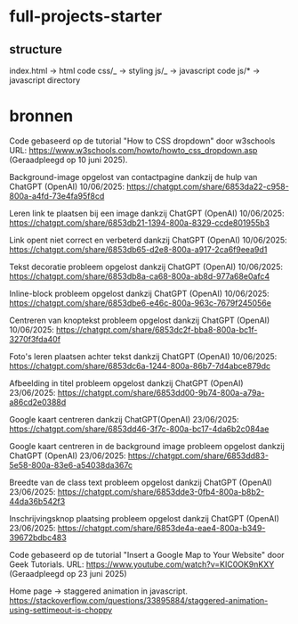 # full-projects-starter

## structure

index.html -> html code
css/_ -> styling
js/_ -> javascript code
js/\* -> javascript directory

# bronnen

Code gebaseerd op de tutorial "How to CSS dropdown" door w3schools
URL: https://www.w3schools.com/howto/howto_css_dropdown.asp
(Geraadpleegd op 10 juni 2025).

Background-image opgelost van contactpagine dankzij de hulp van ChatGPT (OpenAI)
10/06/2025: https://chatgpt.com/share/6853da22-c958-800a-a4fd-73e4fa95f8cd

Leren link te plaatsen bij een image dankzij ChatGPT (OpenAI)
10/06/2025: https://chatgpt.com/share/6853db21-1394-800a-8329-ccde801955b3

Link opent niet correct en verbeterd dankzij ChatGPT (OpenAI)
10/06/2025: https://chatgpt.com/share/6853db65-d2e8-800a-a917-2ca6f9eea9d1

Tekst decoratie probleem opgelost dankzij ChatGPT (OpenAI)
10/06/2025: https://chatgpt.com/share/6853db8a-ca68-800a-ab8d-977a68e0afc4

Inline-block probleem opgelost dankzij ChatGPT (OpenAI)
10/06/2025: https://chatgpt.com/share/6853dbe6-e46c-800a-963c-7679f245056e

Centreren van knoptekst probleem opgelost dankzij ChatGPT (OpenAI)
10/06/2025: https://chatgpt.com/share/6853dc2f-bba8-800a-bc1f-3270f3fda40f

Foto's leren plaatsen achter tekst dankzij ChatGPT (OpenAI)
10/06/2025: https://chatgpt.com/share/6853dc6a-1244-800a-86b7-7d4abce879dc

Afbeelding in titel probleem opgelost dankzij ChatGPT (OpenAI)
23/06/2025: https://chatgpt.com/share/6853dd00-9b74-800a-a79a-a86cd2e0388d

Google kaart centreren dankzij ChatGPT(OpenAI)
23/06/2025: https://chatgpt.com/share/6853dd46-3f7c-800a-bc17-4da6b2c084ae

Google kaart centreren in de background image probleem opgelost dankzij ChatGPT (OpenAI)
23/06/2025: https://chatgpt.com/share/6853dd83-5e58-800a-83e6-a54038da367c

Breedte van de class text probleem opgelost dankzij ChatGPT (OpenAI)
23/06/2025: https://chatgpt.com/share/6853dde3-0fb4-800a-b8b2-44da36b542f3

Inschrijvingsknop plaatsing probleem opgelost dankzij ChatGPT (OpenAI)
23/06/2025: https://chatgpt.com/share/6853de4a-eae4-800a-b349-39672bdbc483

Code gebaseerd op de tutorial "Insert a Google Map to Your Website" door Geek Tutorials.
URL: https://www.youtube.com/watch?v=KIC0OK9nKXY (Geraadpleegd op 23 juni 2025)

Home page -> staggered animation in javascript.
https://stackoverflow.com/questions/33895884/staggered-animation-using-settimeout-is-choppy
